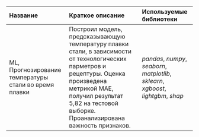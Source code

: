 | Название | Краткое описание | Используемые библиотеки | 
| :---------------------- | :---------------------- | :---------------------- |
| ML, Прогнозирование температуры стали во время плавки | Построил модель, предсказывающую температуру плавки стали, в зависимости от технологических парметров и рецептуры. Оценка произведена метрикой MAE, получил результат 5,82 на тестовой выборке. Проанализирована важность признаков.| *pandas*, *numpy*, *seaborn*, *matplotlib*, *sklearn*, *xgboost*, *lightgbm*, *shap* |

